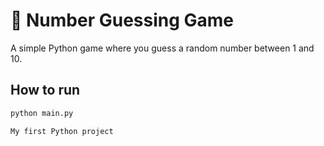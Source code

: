 # 🎯 Number Guessing Game

A simple Python game where you guess a random number between 1 and 10.

## How to run
```bash
python main.py

My first Python project
